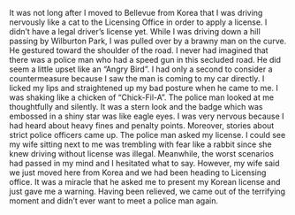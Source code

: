 
It was not long after I moved to Bellevue from Korea that I was driving nervously like a cat to the Licensing Office in order to apply a license. I didn’t have a legal driver’s license yet. While I was driving down a hill passing by Wilburton Park, I was pulled over by a brawny man on the curve. He gestured toward the shoulder of the road. I never had imagined that there was a police man who had a speed gun in this secluded road. He did seem a little upset like an “Angry Bird”. I had only a second to consider a countermeasure because I saw the man is coming to my car directly. I licked my lips and straightened up my bad posture when he came to me. I was shaking like a chicken of “Chick-Fil-A”. The police man looked at me thoughtfully and silently. It was a stern look and the badge which was embossed in a shiny star was like eagle eyes. I was very nervous because I had heard about heavy fines and penalty points. Moreover, stories about strict police officers came up. The police man asked my license. I could see my wife sitting next to me was trembling with fear like a rabbit since she knew driving without license was illegal. Meanwhile, the worst scenarios had passed in my mind and I hesitated what to say. However, my wife said we just moved here from Korea and we had been heading to Licensing office. It was a miracle that he asked me to present my Korean license and just gave me a warning. Having been relieved, we came out of the terrifying moment and didn’t ever want to meet a police man again.
